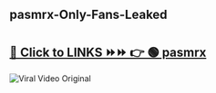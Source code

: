 
 ## pasmrx-Only-Fans-Leaked

# <h2><a href="https://clipsfans.com/pasmrx&ref=git">🔗 Click to LINKS ⏩⏩ 👉 🟢 pasmrx </a></h2>

<a href="https://clipsfans.com/pasmrx&ref=git" rel="nofollow" data-target="animated-image.originalLink"><img src="https://i.ibb.co.com/xMMVF88/686577567.gif" alt="Viral Video Original" style="max-width: 100%; display: inline-block;" data-target="animated-image.originalImage"></a>
